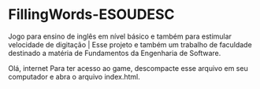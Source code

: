 # FillingWords-ESOUDESC
Jogo para ensino de inglês em nível básico e também para estimular velocidade de digitação | Esse projeto e também um trabalho de faculdade destinado a matéria de Fundamentos da Engenharia de Software.


Olá, internet
Para ter acesso ao game, descompacte esse arquivo em seu computador e abra o arquivo index.html.
